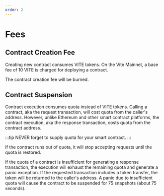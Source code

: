 ```yaml
---
order: 2
---
```


# Fees

## Contract Creation Fee

Creating new contract consumes VITE tokens. On the Vite Mainnet, a base fee of 10 VITE is charged for deploying a contract.

The contract creation fee will be burned.

## Contract Suspension

Contract execution consumes quota instead of VITE tokens. Calling a contract, aka the request transaction, will cost quota from the caller's address. However, unlike Ethereum and other smart contract platforms, the contract execution, aka the response transaction, costs quota from the contract address. 

:::tip
NEVER forget to supply quota for your smart contract.
:::

If the contract runs out of quota, it will stop accepting requests until the quota is restored.

If the quota of a contract is insufficient for generating a response transaction, the execution will exhaust the remaining quota and generate a panic exception. If the requested transaction includes a token transfer, the token will be returned to the caller's address. A panic due to insufficient quota will cause the contract to be suspended for 75 snapshots (about 75 seconds).
